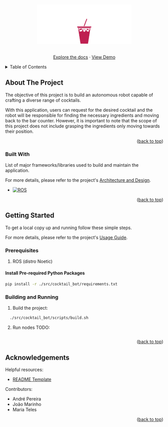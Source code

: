 <a name="readme-top"></a>


<!-- PROJECT LOGO -->
<br />
<div align="center">
  <a href="">
    <img src="images/cocktail_bot-logo.png" alt="Logo" width="300">
  </a>


  <p align="center">
    <br />
    <a href="./docs/">Explore the docs</a>
    ·
    <a href="./docs/">View Demo</a>
  </p>
</div>



<!-- TABLE OF CONTENTS -->
<details>
  <summary>Table of Contents</summary>
  <ol>
    <li>
      <a href="#about-the-project">About The Project</a>
      <ul>
        <li><a href="#built-with">Built With</a></li>
      </ul>
    </li>
    <li>
      <a href="#getting-started">Getting Started</a>
      <ul>
        <li><a href="#prerequisites">Prerequisites</a></li>
        <li><a href="#building-and-running">Building and Running</a></li>
      </ul>
    </li>
  </ol>
</details>



<!-- ABOUT THE PROJECT -->
## About The Project

The objective of this project is to build an autonomous robot capable of crafting a diverse range of cocktails.

With this application, users can request for the desired cocktail and the robot will be responsible for finding the necessary ingredients and moving back to the bar counter. However, it is important to note that the scope of this project does not include grasping the ingredients only moving towards their position. 

<p align="right">(<a href="#readme-top">back to top</a>)</p>

### Built With

List of major frameworks/libraries used to build and maintain the application.

For more details, please refer to the project's [Architecture and Design](./docs/architecture_design.md).


* [![ROS][ROS]][ROS-url]


<p align="right">(<a href="#readme-top">back to top</a>)</p>



<!-- GETTING STARTED -->
## Getting Started

To get a local copy up and running follow these simple steps.

For more details, please refer to the project's [Usage Guide](./docs/usage_guide.md).

### Prerequisites

1. ROS (distro Noetic)

#### Install Pre-required Python Packages

```bash
pip install -r ./src/cocktail_bot/requirements.txt
```

### Building and Running

1. Build the project:
```bash
  ./src/cocktail_bot/scripts/build.sh
```

2. Run nodes TODO:
```bash

```


<p align="right">(<a href="#readme-top">back to top</a>)</p>



<!-- ACKNOWLEDGEMENTS -->
## Acknowledgements

Helpful resources:

* [README Template](https://github.com/othneildrew/Best-README-Template)

Contributors:
- André Pereira
- João Marinho
- Maria Teles

<p align="right">(<a href="#readme-top">back to top</a>)</p>



<!-- MARKDOWN LINKS & IMAGES -->
<!-- https://www.markdownguide.org/basic-syntax/#reference-style-links -->
[ROS]: https://img.shields.io/badge/ros-%230A0FF9.svg?style=for-the-badge&logo=ros&logoColor=white
[ROS-url]: http://wiki.ros.org/noetic
